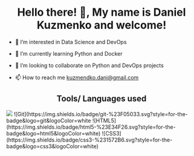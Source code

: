 <h1 align="center">Hello there! 👋, My name is Daniel Kuzmenko and welcome! </h1>

- 👀 I’m interested in Data Science and DevOps

- 🌱 I’m currently learning Python and Docker

- 💞️ I’m looking to collaborate on Python and DevOps projects

- 📫 How to reach me kuzmendko.dani@gmail.com
<h2 align="center">Tools/ Languages used </h2>
<p>
  <img src="https://img.shields.io/badge/python-3670A0?style=for-the-badge&logo=python&logoColor=ffdd54" />
  ![Git](https://img.shields.io/badge/git-%23F05033.svg?style=for-the-badge&logo=git&logoColor=white
  ![HTML5](https://img.shields.io/badge/html5-%23E34F26.svg?style=for-the-badge&logo=html5&logoColor=white)
  ![CSS3](https://img.shields.io/badge/css3-%231572B6.svg?style=for-the-badge&logo=css3&logoColor=white)
</p>
<!---
DanielKuzmenkoo/DanielKuzmenkoo is a ✨ special ✨ repository because its `README.md` (this file) appears on your GitHub profile.
You can click the Preview link to take a look at your changes.
--->
